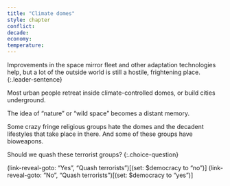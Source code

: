```yaml
---
title: "Climate domes"
style: chapter
conflict: 
decade: 
economy: 
temperature: 
---
```


Improvements in the space mirror fleet and other adaptation technologies help, but a lot of the outside world is still a hostile, frightening place. 
{:.leader-sentence}

Most urban people retreat inside climate-controlled domes, or build cities underground.

The idea of “nature” or “wild space” becomes a distant memory.

Some crazy fringe religious groups hate the domes and the decadent lifestyles that take place in there. And some of these groups have bioweapons.

Should we quash these terrorist groups?
{:.choice-question}

(link-reveal-goto: “Yes”, “Quash terrorists”)[(set: $democracy to “no”)]
(link-reveal-goto: “No”, “Quash terrorists”)[(set: $democracy to “yes”)]

